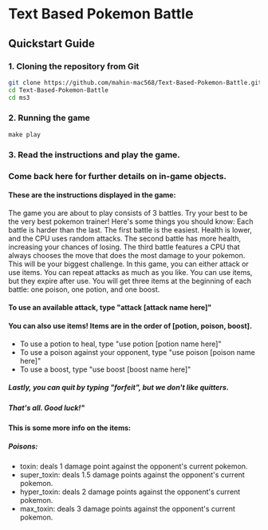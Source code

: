 # Text Based Pokemon Battle

## Quickstart Guide
### 1. Cloning the repository from Git
```bash
git clone https://github.com/mahin-mac568/Text-Based-Pokemon-Battle.git
cd Text-Based-Pokemon-Battle
cd ms3
```
### 2. Running the game 
```
make play
```
### 3. Read the instructions and play the game. 
### Come back here for further details on in-game objects. 

#### These are the instructions displayed in the game: 
    
The game you are about to play consists of 3 battles. Try your best to be the very best pokemon trainer! Here's some things you should know: 
Each battle is harder than the last. The first battle is the easiest. Health is lower, and the CPU uses random attacks. The second battle has 
more health, increasing your chances of losing. The third battle features a CPU that always chooses the move that does the most damage to your 
pokemon. This will be your biggest challenge. In this game, you can either attack or use items. You can repeat attacks as much as you like. 
You can use items, but they expire after use. You will get three items at the beginning of each battle: one poison, one potion, and one boost.

#### To use an available attack, type "attack [attack name here]"

#### You can also use items! Items are in the order of [potion, poison, boost].
- To use a potion to heal, type "use potion [potion name here]"
- To use a poison against your opponent, type "use poison [poison name here]"
- To use a boost, type "use boost [boost name here]"

##### Lastly, you can quit by typing "forfeit", but we don't like quitters.

##### That's all. Good luck!"


#### This is some more info on the items: 
##### Poisons:
- toxin: deals 1 damage point against the opponent's current pokemon. 
- super_toxin: deals 1.5 damage points against the opponent's current pokemon.
- hyper_toxin: deals 2 damage points against the opponent's current pokemon.
- max_toxin: deals 3 damage points against the opponent's current pokemon.
